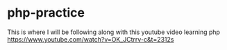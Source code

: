 # php-practice

This is where I will be following along with this youtube video learning php https://www.youtube.com/watch?v=OK_JCtrrv-c&t=2312s
